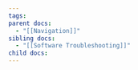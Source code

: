 ```yaml
---
tags: 
parent docs:
  - "[[Navigation]]"
sibling docs:
  - "[[Software Troubleshooting]]"
child docs:
---
```

